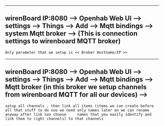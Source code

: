 -----

wirenBoard IP:8080 --> Openhab Web UI --> settings --> Things --> Add --> Mqtt bindings --> system Mqtt broker --> (This is connection settings to wirenboard MQTT broker)  
-----
    Only parameter that we setup is << Broker Hostname/IP >>  

-----

wirenBoard IP:8080 --> Openhab Web UI --> settings --> Things --> Add --> Mqtt bindings --> Mqtt broker (in this broker we setup channels from wirenboard MQTT for all our devices) -->  
-----
    setup all channels , then link all items (items we can create before all that stuff to do soo we need only names later on we can rename anyway after link soo choose     names that you easily identify and link them to right channels) to that channels  

